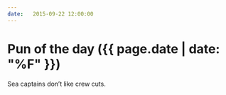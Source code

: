 ```yaml
---
date:   2015-09-22 12:00:00
---
```


# Pun of the day ({{ page.date | date: "%F" }})

Sea captains don’t like crew cuts.

